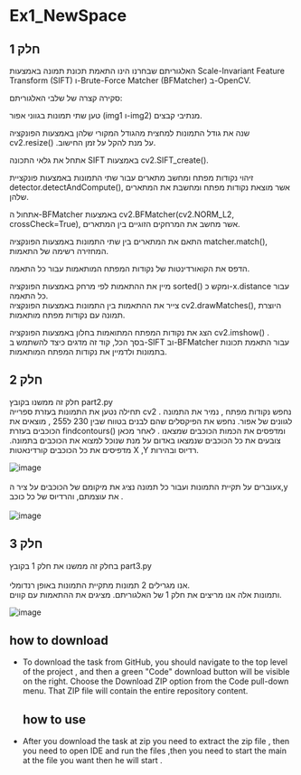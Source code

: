 # Ex1_NewSpace

## חלק 1 


האלגוריתם שבחרנו הינו התאמת תכונת תמונה באמצעות Scale-Invariant Feature Transform (SIFT) ו-Brute-Force Matcher (BFMatcher) ב-OpenCV. <br />

סקירה קצרה של שלבי האלגוריתם: <br />

טען שתי תמונות בגווני אפור (img1 ו-img2) מנתיבי קבצים. <br />

שנה את גודל התמונות למחצית מהגודל המקורי שלהן באמצעות הפונקציה cv2.resize() .על מנת להקל על זמן החישוב. <br />

אתחל את גלאי התכונה SIFT באמצעות cv2.SIFT_create(). <br />

זיהוי נקודות מפתח ומחשב מתארים עבור שתי התמונות באמצעות פונקציית detector.detectAndCompute(), אשר מוצאת נקודות מפתח ומחשבת את המתארים שלהן. <br />

אתחול ה-BFMatcher באמצעות cv2.BFMatcher(cv2.NORM_L2, crossCheck=True), אשר מחשב את המרחקים הזוגיים בין המתארים. <br /> 

התאם את המתארים בין שתי התמונות באמצעות הפונקציה matcher.match(), המחזירה רשימה של התאמות. <br />

הדפס את הקואורדינטות של נקודות המפתח המותאמות עבור כל התאמה. <br />

מיין את ההתאמות לפי מרחק באמצעות הפונקציה sorted() ומקש כ-x.distance עבור כל התאמה.
 <br />
צייר את ההתאמות בין התמונות באמצעות הפונקציה cv2.drawMatches(), היוצרת תמונה עם נקודות מפתח מותאמות. <br />

הצג את נקודות המפתח המתואמות בחלון באמצעות הפונקציה cv2.imshow() .
 <br />
בסך הכל, קוד זה מדגים כיצד להשתמש ב-SIFT וב-BFMatcher עבור התאמת תכונות בתמונות ולדמיין את נקודות המפתח המותאמות. <br />

## חלק 2 
 חלק זה ממשנו בקובץ part2.py <br />
תחילה נטען את התמונות בעזרת ספרייה cv2 . נחפש נקודות מפתח , נמיר את התמונה לגוונים של אפור. נחפש את הפיקסלים שהם לבנים בטווח שבין 230 ל255 , מוצאים את הכוכבים בעזרת  findcontours() ומדפסים את הכמות הכוכבים שמצאנו . לאחר מכאן צובעים את כל הכוכבים שנמצאו באדום  על מנת שנוכל למצוא את הכוכבים בתמונה. מדפיסים את כל הכוכבים קורדינאטות X ,Y  רדיוס ובהירות. <br />

![image](https://user-images.githubusercontent.com/92544909/233650975-eb508fa3-7b84-4103-b600-601a55e3a038.png)  <br />  <br />
עוברים על תקיית התמונות ועבור כל תמונה נציג את מיקומם של הכוכבים על ציר הx,y את עוצמתם, והרדיוס של כל כוכב  . <br />  <br />
![image](https://user-images.githubusercontent.com/92544909/233651849-13b36973-bf62-4b66-8547-3f6884107510.png) <br />


## חלק 3 
בחלק זה ממשנו את חלק 1 בקובץ part3.py  <br /> <br />
אנו מגרילים 2 תמונות מתקיית התמונות באופן רנדומלי. <br />
ותמונות אלה אנו מריצים את חלק 1 של האלגוריתם. מציגים את ההתאמות עם קווים. <br />  

![image](https://user-images.githubusercontent.com/92544909/233663304-d559d40a-855b-4fd7-b9bb-54f78ec47a95.png) <br />

  ## how to download  <br />
- To download the task from GitHub, you should navigate to the top level of the project , and then a green "Code" download button will be visible on the right.
   Choose the Download ZIP option from the Code pull-down menu. That ZIP file will contain the entire repository content.
  ## how to use  <br />
- After you download the task at zip you need to extract  the zip file , then you need 
  to open IDE and run the files ,then you need to start the main at the file you want then he will start . 
